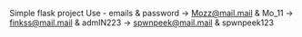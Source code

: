 Simple flask project 
Use - emails & password  -> Mozz@mail.mail & Mo_11
                         -> finkss@mail.mail & admIN223
                         -> spwnpeek@mail.mail & spwnpeek123
